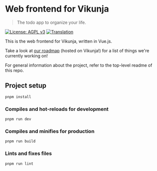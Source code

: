 # Web frontend for Vikunja

> The todo app to organize your life.

[![License: AGPL v3](https://img.shields.io/badge/License-AGPL%20v3-blue.svg)](LICENSE)
[![Translation](https://badges.crowdin.net/vikunja/localized.svg)](https://crowdin.com/project/vikunja)

This is the web frontend for Vikunja, written in Vue.js.

Take a look at [our roadmap](https://my.vikunja.cloud/share/UrdhKPqumxDXUbYpEGJLSIyNTwAnbBzVlwdDpRbv/auth) (hosted on Vikunja!) for a list of things we're currently working on!

For general information about the project, refer to the top-level readme of this repo.

## Project setup

```shell
pnpm install
```

### Compiles and hot-reloads for development

```shell
pnpm run dev
```

### Compiles and minifies for production

```shell
pnpm run build
```

### Lints and fixes files

```shell
pnpm run lint
```
